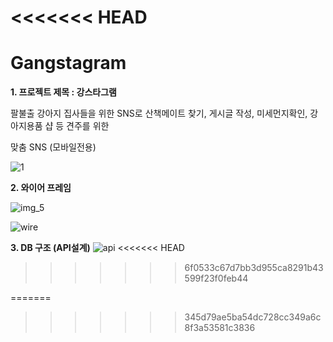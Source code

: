 <<<<<<< HEAD
=======
# Gangstagram
**1. 프로젝트 제목 : 강스타그램**

팔불출 강아지 집사들을 위한 SNS로 산책메이트 찾기, 게시글 작성, 미세먼지확인, 강아지용품 샵 등 견주를 위한

맞춤 SNS (모바일전용)



![1](https://user-images.githubusercontent.com/96563287/148009369-0693b89d-a53f-4698-a519-f64aa9708313.JPG)




**2. 와이어 프레임**

![img_5](https://user-images.githubusercontent.com/96563287/148009402-897419d6-b529-4fd5-909c-a397b2703748.png)




![wire](https://user-images.githubusercontent.com/96563287/148009426-fc06526c-688b-49d3-88ca-a2349248d604.jpg)




**3. DB 구조 (API설계)**
![api](https://user-images.githubusercontent.com/96563287/148009572-4fe7ac4e-3821-4906-8ba9-4c491d731970.JPG)
<<<<<<< HEAD




>>>>>>> 6f0533c67d7bb3d955ca8291b43599f23f0feb44

=======
>>>>>>> 345d79ae5ba54dc728cc349a6c8f3a53581c3836
